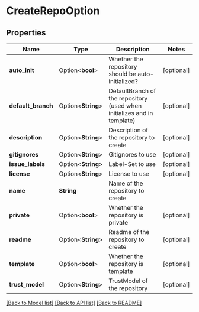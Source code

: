 # CreateRepoOption

## Properties

Name | Type | Description | Notes
------------ | ------------- | ------------- | -------------
**auto_init** | Option<**bool**> | Whether the repository should be auto-initialized? | [optional]
**default_branch** | Option<**String**> | DefaultBranch of the repository (used when initializes and in template) | [optional]
**description** | Option<**String**> | Description of the repository to create | [optional]
**gitignores** | Option<**String**> | Gitignores to use | [optional]
**issue_labels** | Option<**String**> | Label-Set to use | [optional]
**license** | Option<**String**> | License to use | [optional]
**name** | **String** | Name of the repository to create | 
**private** | Option<**bool**> | Whether the repository is private | [optional]
**readme** | Option<**String**> | Readme of the repository to create | [optional]
**template** | Option<**bool**> | Whether the repository is template | [optional]
**trust_model** | Option<**String**> | TrustModel of the repository | [optional]

[[Back to Model list]](../README.md#documentation-for-models) [[Back to API list]](../README.md#documentation-for-api-endpoints) [[Back to README]](../README.md)



